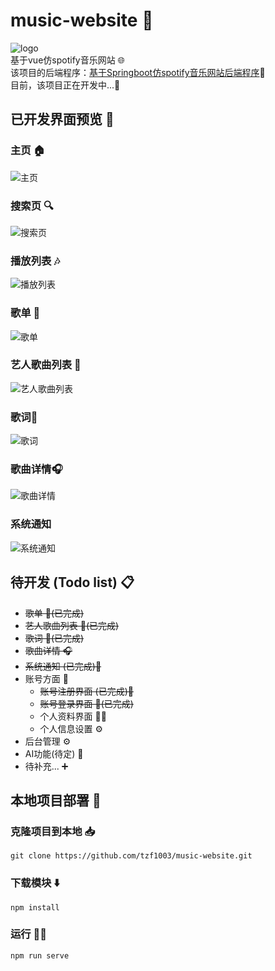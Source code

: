 # music-website 🎵
![logo](./src/assets/logo.png "logo")  
基于vue仿spotify音乐网站 🌐  
该项目的后端程序：[基于Springboot仿spotify音乐网站后端程序](https://github.com/tzf1003/music-website-server)🔗  
目前，该项目正在开发中...🚧  

## 已开发界面预览 👀
### 主页 🏠

![主页](./README_IMG/MainPage.png "主页") 

### 搜索页 🔍
![搜索页](./README_IMG/SearchPage.png "搜索页") 

### 播放列表 🎶
![播放列表](./README_IMG/ListPage.png "播放列表") 

### 歌单 📝
![歌单](./README_IMG/SongSheetPage.png "歌单") 

### 艺人歌曲列表 🎤
![艺人歌曲列表](./README_IMG/ArtistPage.png "艺人歌曲列表") 

### 歌词📖
![歌词](./README_IMG/LyricsPage.png "歌词") 

### 歌曲详情🎧
![歌曲详情](./README_IMG/SongInfoPage.png "歌曲详情") 

### 系统通知
![系统通知](./README_IMG/SystemInfoPage.jpg "系统通知") 
## 待开发 (Todo list) 📋
- ~~歌单 📝(已完成)~~
- ~~艺人歌曲列表 🎤(已完成)~~
- ~~歌词 📖(已完成)~~
- ~~歌曲详情 🎧~~
- ~~系统通知 (已完成)🔔~~
- 账号方面 👤
  - ~~账号注册界面 (已完成)📝~~
  - ~~账号登录界面 🔑(已完成)~~
  - 个人资料界面 🧑‍💼
  - 个人信息设置 ⚙️
- 后台管理 ⚙️
- AI功能(待定) 🤖
- 待补充... ➕

## 本地项目部署 🚀
### 克隆项目到本地 📥
```
git clone https://github.com/tzf1003/music-website.git
```

### 下载模块 ⬇️
```
npm install
```

### 运行 🏃‍♂️
```
npm run serve
```



